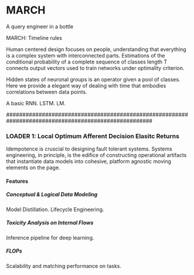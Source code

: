 # MARCH 
A query engineer in a bottle

MARCH: Timeline rules

Human centered design focuses on people, understanding that everything is a complex system with interconnected parts. 
Estimations of the conditional probability of a complete sequence of classes length T connects output vectors used to train networks under optimality criterion. 

Hidden states of neuronal groups is an operator given a pool of classes. Here we provide a elegant way of dealing with time that embodies correlations between data points. 

A basic RNN. LSTM. LM. 

#####################################################################################################


### LOADER 1: Local Optimum Afferent Decision Elasitc Returns

Idempotence is cruscial to designing fault tolerant systems. 
Systems engineering, in principle, is the edifice of constructing operational artifacts that instantiate data models into cohesive, platform agnostic moving elements on the page. 

#### Features

##### Conceptual & Logical Data Modeling

Model Distillation. Lifecycle Engineering.  

##### Toxicity Analysis on Internal Flows 
Inference pipeline for deep learning.


##### FLOPs 
Scalability and matching performance on tasks. 
